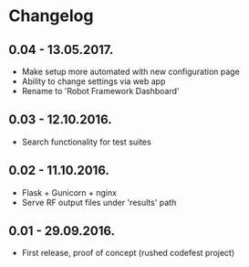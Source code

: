 # Changelog

## 0.04 - 13.05.2017.
* Make setup more automated with new configuration page
* Ability to change settings via web app
* Rename to 'Robot Framework Dashboard'

## 0.03 - 12.10.2016.
* Search functionality for test suites

## 0.02 - 11.10.2016.
* Flask + Gunicorn + nginx
* Serve RF output files under 'results' path

## 0.01 - 29.09.2016.
* First release, proof of concept (rushed codefest project)

